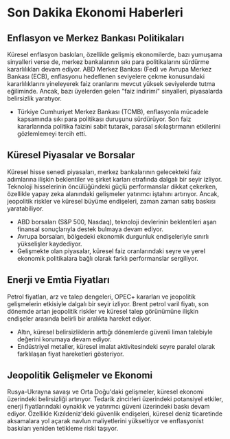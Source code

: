 # Son Dakika Ekonomi Haberleri

## Enflasyon ve Merkez Bankası Politikaları

Küresel enflasyon baskıları, özellikle gelişmiş ekonomilerde, bazı yumuşama sinyalleri verse de, merkez bankalarının sıkı para politikalarını sürdürme kararlılıkları devam ediyor. ABD Merkez Bankası (Fed) ve Avrupa Merkez Bankası (ECB), enflasyonu hedeflenen seviyelere çekme konusundaki kararlılıklarını yineleyerek faiz oranlarını mevcut yüksek seviyelerde tutma eğiliminde. Ancak, bazı üyelerden gelen "faiz indirimi" sinyalleri, piyasalarda belirsizlik yaratıyor.

*   Türkiye Cumhuriyet Merkez Bankası (TCMB), enflasyonla mücadele kapsamında sıkı para politikası duruşunu sürdürüyor. Son faiz kararlarında politika faizini sabit tutarak, parasal sıkılaştırmanın etkilerini gözlemlemeyi tercih etti.

## Küresel Piyasalar ve Borsalar

Küresel hisse senedi piyasaları, merkez bankalarının gelecekteki faiz adımlarına ilişkin beklentiler ve şirket karları etrafında dalgalı bir seyir izliyor. Teknoloji hisselerinin öncülüğündeki güçlü performanslar dikkat çekerken, özellikle yapay zeka alanındaki gelişmeler yatırımcı iştahını artırıyor. Ancak, jeopolitik riskler ve küresel büyüme endişeleri, zaman zaman satış baskısı yaratabiliyor.

*   ABD borsaları (S&P 500, Nasdaq), teknoloji devlerinin beklentileri aşan finansal sonuçlarıyla destek bulmaya devam ediyor.
*   Avrupa borsaları, bölgedeki ekonomik durgunluk endişeleriyle sınırlı yükselişler kaydediyor.
*   Gelişmekte olan piyasalar, küresel faiz oranlarındaki seyre ve yerel ekonomik politikalara bağlı olarak farklı performanslar sergiliyor.

## Enerji ve Emtia Fiyatları

Petrol fiyatları, arz ve talep dengeleri, OPEC+ kararları ve jeopolitik gelişmelerin etkisiyle dalgalı bir seyir izliyor. Brent petrol varil fiyatı, son dönemde artan jeopolitik riskler ve küresel talep görünümüne ilişkin endişeler arasında belirli bir aralıkta hareket ediyor.

*   Altın, küresel belirsizliklerin arttığı dönemlerde güvenli liman talebiyle değerini korumaya devam ediyor.
*   Endüstriyel metaller, küresel imalat aktivitesindeki seyre paralel olarak farklılaşan fiyat hareketleri gösteriyor.

## Jeopolitik Gelişmeler ve Ekonomi

Rusya-Ukrayna savaşı ve Orta Doğu'daki gelişmeler, küresel ekonomi üzerindeki belirsizliği artırıyor. Tedarik zincirleri üzerindeki potansiyel etkiler, enerji fiyatlarındaki oynaklık ve yatırımcı güveni üzerindeki baskı devam ediyor. Özellikle Kızıldeniz'deki güvenlik endişeleri, küresel deniz ticaretinde aksamalara yol açarak navlun maliyetlerini yükseltiyor ve enflasyonist baskıları yeniden tetikleme riski taşıyor.